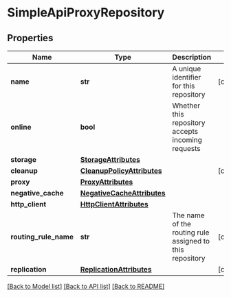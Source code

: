 # SimpleApiProxyRepository

## Properties

| Name                  | Type                                                      | Description                                              | Notes      |
| --------------------- | --------------------------------------------------------- | -------------------------------------------------------- | ---------- |
| **name**              | **str**                                                   | A unique identifier for this repository                  | [optional] |
| **online**            | **bool**                                                  | Whether this repository accepts incoming requests        |
| **storage**           | [**StorageAttributes**](StorageAttributes.md)             |                                                          |
| **cleanup**           | [**CleanupPolicyAttributes**](CleanupPolicyAttributes.md) |                                                          | [optional] |
| **proxy**             | [**ProxyAttributes**](ProxyAttributes.md)                 |                                                          |
| **negative_cache**    | [**NegativeCacheAttributes**](NegativeCacheAttributes.md) |                                                          |
| **http_client**       | [**HttpClientAttributes**](HttpClientAttributes.md)       |                                                          |
| **routing_rule_name** | **str**                                                   | The name of the routing rule assigned to this repository | [optional] |
| **replication**       | [**ReplicationAttributes**](ReplicationAttributes.md)     |                                                          | [optional] |

[[Back to Model list]](../README.md#documentation-for-models) [[Back to API list]](../README.md#documentation-for-api-endpoints) [[Back to README]](../README.md)
